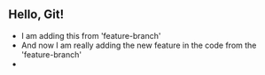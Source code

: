 ## Hello, Git!

- I am adding this from 'feature-branch'
- And now I am really adding the new feature in the code from the 'feature-branch'
- 
